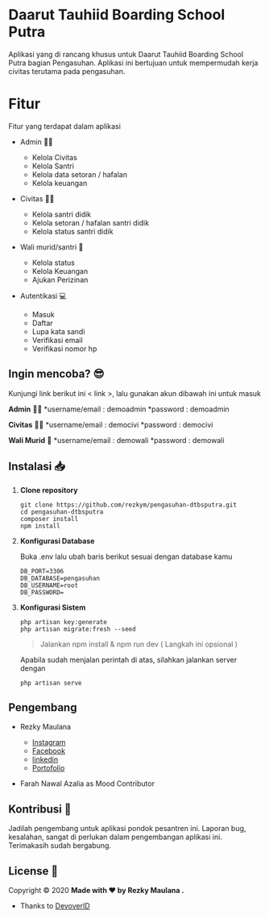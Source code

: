 # Daarut Tauhiid Boarding School Putra

Aplikasi yang di rancang khusus untuk Daarut Tauhiid Boarding School Putra bagian Pengasuhan. Aplikasi ini bertujuan untuk mempermudah kerja civitas terutama pada pengasuhan.

# Fitur

Fitur yang terdapat dalam aplikasi
* Admin 👨‍⚖️
	* Kelola Civitas
	* Kelola Santri
	* Kelola data setoran / hafalan
	* Kelola keuangan

* Civitas 👨‍💼
	* Kelola santri didik
	* Kelola setoran / hafalan santri didik
	* Kelola status santri didik

* Wali murid/santri 🤵
	*	Kelola status
	*	Kelola Keuangan
	*	Ajukan Perizinan

* Autentikasi 💻
	* Masuk
	* Daftar
	* Lupa kata sandi
	* Verifikasi email
	* Verifikasi nomor hp

## Ingin mencoba? 😎

Kunjungi link berikut ini < link >, lalu gunakan akun dibawah ini untuk masuk

**Admin** 👨‍⚖️
*username/email 	: demoadmin
*password				: demoadmin
	
**Civitas** 👨‍💼
*username/email	: democivi
*password		: democivi

**Wali Murid** 🤵
*username/email	: demowali
*password		: demowali

## Instalasi 📥

1. **Clone repository**
	~~~
	git clone https://github.com/rezkym/pengasuhan-dtbsputra.git
	cd pengasuhan-dtbsputra
	composer install
	npm install
	~~~
	
3. **Konfigurasi Database**
	
	Buka .env lalu ubah baris berikut sesuai dengan database kamu
	~~~
	DB_PORT=3306
	DB_DATABASE=pengasuhan
	DB_USERNAME=root
	DB_PASSWORD=
	~~~
	
4. **Konfigurasi Sistem**
	~~~
	php artisan key:generate
	php artisan migrate:fresh --seed
	~~~

    > Jalankan npm install & npm run dev ( Langkah ini opsional )
	
	Apabila sudah menjalan perintah di atas, silahkan jalankan server dengan
	~~~
	php artisan serve
	~~~

## Pengembang

* Rezky Maulana
	* [Instagram](instagram.com/rezzkyym)
	* [Facebook](https://www.facebook.com/rzky.nv/)
	* [linkedin](https://www.linkedin.com/in/rezky-maulana-3b249a1aa/)
	* [Portofolio](https://rezky.my.id)

* Farah Nawal Azalia as Mood Contributor
		

## Kontribusi 🙌

Jadilah pengembang untuk aplikasi pondok pesantren ini.
Laporan bug, kesalahan, sangat di perlukan dalam pengembangan aplikasi ini.
Terimakasih sudah bergabung.

## License 📝

 Copyright © 2020 **Made with ❤️ by Rezky Maulana .**

 * Thanks to <a href="http://devover.id">DevoverID</a>